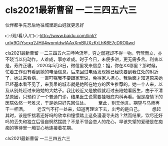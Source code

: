 # cls2021最新曹留 一二三四五六三
伙伴都争先恐后地往城里跑山娃就更思好

👉/观/看/入/口👉http://www.baidu.com/link?url=9GtYscxq2JHtl4wpmtdwIAAxXmBlUXzKrLhK6E7cDRO&wd

cls2021最新曹留 一二三四五六三呻吟流年，穷之弱冠却不得一物。茕茕而立，亦不晓当以何动作。人难成，事亦难成。时于今日，未便多讲，更无需多言。利害以是，寿终正寝。
2020年5月3日，微信里发来信息：姐，你在XX哪里？那时候，忙着工作没有看到她的电话信息，后来回过电话发现她已经快要到我住处的附近了，她过来看病，一直叮嘱我不要跟家里说，免得家人担心。我后面才知道原来她已经基本看不见了，来我呆的城市就是她所在地方的医生推荐的。她一个人来，以及从别处赶过来陪她的大姑子。我比较近又是放假就赶过去陪她看医生，由于不清楚原因，只预约了一个普通门诊，结果医生说需要挂眼底内科再看。但是疫情下的医院依然一号难求，于是她只好先回住处。
　　至此，别无他言。期望与马师再干一杯酒。
　　老汉气不打一处来，知道再理论下去，出亏的是自己。
　　想起其时，该是怀揣着还好吗的欣幸和憧憬踏上这条漫漫寻夫路？然而结果，饮尽还好吗的丢失和独立后径自惘然摆脱？不是不领会恋人的花心，早该失望的爱硬是在痴痴的等待里一厢甘心地连接着花期。

cls2021最新曹留 一二三四五六三
